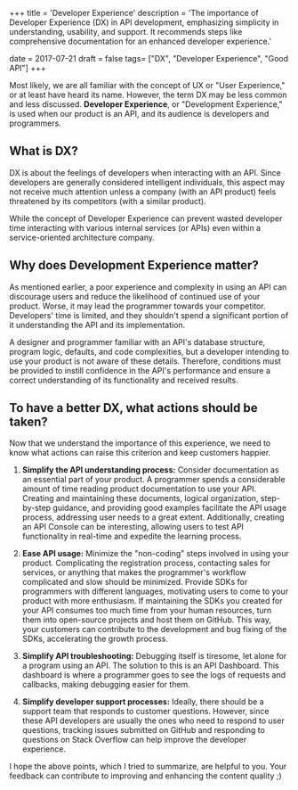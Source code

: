 +++
title = 'Developer Experience'
description = 'The importance of Developer Experience (DX) in API development, emphasizing simplicity in understanding, usability, and support. It recommends steps like comprehensive documentation for an enhanced developer experience.'

date = 2017-07-21
draft = false
tags= ["DX", "Developer Experience", "Good API"]
+++

Most likely, we are all familiar with the concept of UX or "User Experience," or at least have heard its name. However, the term DX may be less common and less discussed. **Developer Experience**, or "Development Experience," is used when our product is an API, and its audience is developers and programmers.

## What is DX?
DX is about the feelings of developers when interacting with an API. Since developers are generally considered intelligent individuals, this aspect may not receive much attention unless a company (with an API product) feels threatened by its competitors (with a similar product).

While the concept of Developer Experience can prevent wasted developer time interacting with various internal services (or APIs) even within a service-oriented architecture company.

## Why does Development Experience matter?
As mentioned earlier, a poor experience and complexity in using an API can discourage users and reduce the likelihood of continued use of your product. Worse, it may lead the programmer towards your competitor. Developers' time is limited, and they shouldn't spend a significant portion of it understanding the API and its implementation.

A designer and programmer familiar with an API's database structure, program logic, defaults, and code complexities, but a developer intending to use your product is not aware of these details. Therefore, conditions must be provided to instill confidence in the API's performance and ensure a correct understanding of its functionality and received results.

## To have a better DX, what actions should be taken?
Now that we understand the importance of this experience, we need to know what actions can raise this criterion and keep customers happier.

1. **Simplify the API understanding process:**
   Consider documentation as an essential part of your product. A programmer spends a considerable amount of time reading product documentation to use your API. Creating and maintaining these documents, logical organization, step-by-step guidance, and providing good examples facilitate the API usage process, addressing user needs to a great extent. Additionally, creating an API Console can be interesting, allowing users to test API functionality in real-time and expedite the learning process.

2. **Ease API usage:**
   Minimize the "non-coding" steps involved in using your product. Complicating the registration process, contacting sales for services, or anything that makes the programmer's workflow complicated and slow should be minimized. Provide SDKs for programmers with different languages, motivating users to come to your product with more enthusiasm. If maintaining the SDKs you created for your API consumes too much time from your human resources, turn them into open-source projects and host them on GitHub. This way, your customers can contribute to the development and bug fixing of the SDKs, accelerating the growth process.

3. **Simplify API troubleshooting:**
   Debugging itself is tiresome, let alone for a program using an API. The solution to this is an API Dashboard. This dashboard is where a programmer goes to see the logs of requests and callbacks, making debugging easier for them.

4. **Simplify developer support processes:**
   Ideally, there should be a support team that responds to customer questions. However, since these API developers are usually the ones who need to respond to user questions, tracking issues submitted on GitHub and responding to questions on Stack Overflow can help improve the developer experience.

I hope the above points, which I tried to summarize, are helpful to you. Your feedback can contribute to improving and enhancing the content quality ;)
